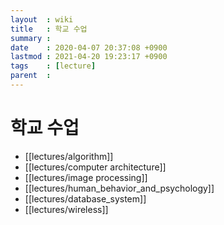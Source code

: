 ```yaml
---
layout  : wiki
title   : 학교 수업
summary :
date    : 2020-04-07 20:37:08 +0900
lastmod : 2021-04-20 19:23:17 +0900
tags    : [lecture]
parent  :
---
```


# 학교 수업
* [[lectures/algorithm]] 
* [[lectures/computer architecture]]
* [[lectures/image processing]]
* [[lectures/human_behavior_and_psychology]]
* [[lectures/database_system]]
* [[lectures/wireless]]
